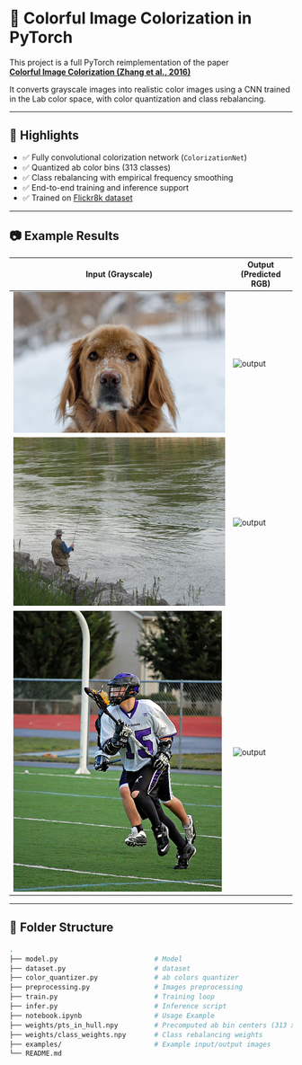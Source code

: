# 🎨 Colorful Image Colorization in PyTorch

This project is a full PyTorch reimplementation of the paper  
**[Colorful Image Colorization (Zhang et al., 2016)](https://arxiv.org/abs/1603.08511)**

It converts grayscale images into realistic color images using a CNN trained in the Lab color space, with color quantization and class rebalancing.

---

## 📌 Highlights

- ✅ Fully convolutional colorization network (`ColorizationNet`)
- ✅ Quantized ab color bins (313 classes)
- ✅ Class rebalancing with empirical frequency smoothing
- ✅ End-to-end training and inference support
- ✅ Trained on [Flickr8k dataset](https://www.kaggle.com/datasets/adityajn105/flickr8k)

---

## 📷 Example Results

| Input (Grayscale) | Output (Predicted RGB) |
|-------------------|------------------------|
| ![input](examples/gray1.jpg) | ![output](examples/colorized1.jpg) |
| ![input](examples/gray2_525863257_053333e612.jpg) | ![output](examples/colorized2.jpg) |
| ![input](examples/gray_3_3364160101_c5e6c52b25.jpg) | ![output](examples/colorized3.jpg) |

---

## 📁 Folder Structure

```bash
.
├── model.py                        # Model 
├── dataset.py                      # dataset
├── color_quantizer.py              # ab colors quantizer
├── preprocessing.py                # Images preprocessing
├── train.py                        # Training loop
├── infer.py                        # Inference script
├── notebook.ipynb                  # Usage Example
├── weights/pts_in_hull.npy         # Precomputed ab bin centers (313 x 2)
├── weights/class_weights.npy       # Class rebalancing weights
├── examples/                       # Example input/output images
└── README.md
